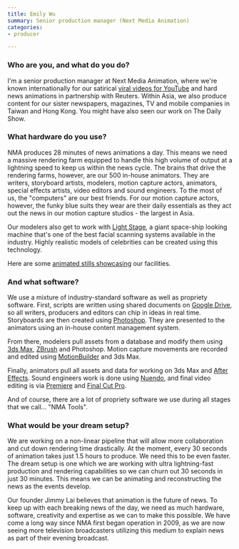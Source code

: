 ```yaml
---
title: Emily Wu
summary: Senior production manager (Next Media Animation)
categories:
- producer

---
```


### Who are you, and what do you do?

I'm a senior production manager at Next Media Animation, where we're known internationally for our satirical [viral videos for YouTube](http://www.youtube.com/user/NMAWorldEdition "NMA's videos on YouTube.") and hard news animations in partnership with Reuters. Within Asia, we also produce content for our sister newspapers, magazines, TV and mobile companies in Taiwan and Hong Kong. You might have also seen our work on The Daily Show.

### What hardware do you use?

NMA produces 28 minutes of news animations a day. This means we need a massive rendering farm equipped to handle this high volume of output at a lightning speed to keep us within the news cycle. The brains that drive the rendering farms, however, are our 500 in-house animators. They are writers, storyboard artists, modelers, motion capture actors, animators, special effects artists, video editors and sound engineers. To the most of us, the "computers" are our best friends. For our motion capture actors, however, the funky blue suits they wear are their daily essentials as they act out the news in our motion capture studios - the largest in Asia. 

Our modelers also get to work with [Light Stage][light-stage], a giant space-ship looking machine that's one of the best facial scanning systems available in the industry. Highly realistic models of celebrities can be created using this technology. 

Here are some [animated stills showcasing](http://www.nma.com.tw/us/news_direct.php "Sample work by NMA.") our facilities.

### And what software?

We use a mixture of industry-standard software as well as propriety software. First, scripts are written using shared documents on [Google Drive][google-docs], so all writers, producers and editors can chip in ideas in real time. Storyboards are then created using [Photoshop][]. They are presented to the animators using an in-house content management system. 

From there, modelers pull assets from a database and modify them using [3ds Max][3ds-max], [ZBrush][] and Photoshop. Motion capture movements are recorded and edited using [MotionBuilder][] and 3ds Max.

Finally, animators pull all assets and data for working on 3ds Max and [After Effects][after-effects]. Sound engineers work is done using [Nuendo][], and final video editing is via [Premiere][] and [Final Cut Pro][final-cut-pro]. 

And of course, there are a lot of propriety software we use during all stages that we call... "NMA Tools".

### What would be your dream setup?

We are working on a non-linear pipeline that will allow more collaboration and cut down rendering time drastically. At the moment, every 30 seconds of animation takes just 1.5 hours to produce. We need this to be even faster. The dream setup is one which we are working with ultra lightning-fast production and rendering capabilities so we can churn out 30 seconds in just 30 minutes. This means we can be animating and reconstructing the news as the events develop. 

Our founder Jimmy Lai believes that animation is the future of news. To keep up with each breaking news of the day, we need as much hardware, software, creativity and expertise as we can to make this possible. We have come a long way since NMA first began operation in 2009, as we are now seeing more television broadcasters utilizing this medium to explain news as part of their evening broadcast.

[light-stage]: http://gl.ict.usc.edu/LightStages/ "A hardware system for capturing and rendering people's faces."
[3ds-max]: https://www.autodesk.com/products/3ds-max/overview "3D modelling and animation software."
[after-effects]: https://www.adobe.com/products/aftereffects.html "Motion graphics and video editing software."
[final-cut-pro]: https://en.wikipedia.org/wiki/Final_Cut_Pro "A nonlinear video editor."
[google-docs]: https://en.wikipedia.org/wiki/Google_Docs "A web-based office suite."
[motionbuilder]: https://www.autodesk.com/products/motionbuilder/overview "Character animation/modelling software."
[nuendo]: https://www.steinberg.net/en/products/nuendo_range/nuendo/start.html "Audio workstation software."
[photoshop]: https://www.adobe.com/products/photoshop.html "A bitmap image editor."
[premiere]: https://www.adobe.com/products/premiere.html "A video editing suite."
[zbrush]: http://pixologic.com/zbrush/ "3D digital painting and sculpture software."
